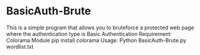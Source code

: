 BasicAuth-Brute
===============

This is a simple program that allows you to bruteforce a protected web page
where the authentication type is Basic Authentication
Requirement:
Colorama Module
pip install colorama
Usage:
  Python BasicAuth-Brute.py wordlist.txt
